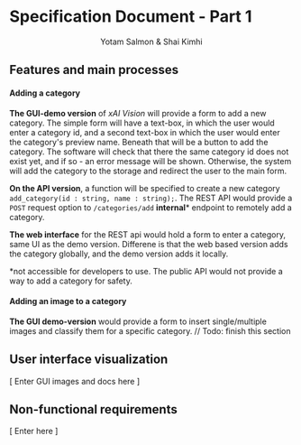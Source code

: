 # Specification Document - Part 1 #
<center>Yotam Salmon &amp; Shai Kimhi</center>

## Features and main processes ##

#### Adding a category ###

**The GUI-demo version** of *xAI Vision* will provide a form to add a new category. The simple form will have a text-box, in which the user would enter a category id, and a second text-box in which the user would enter the category's preview name. Beneath that will be a button to add the category. The software will check that there the same category id does not exist yet, and if so - an error message will be shown. Otherwise, the system will add the category to the storage and redirect the user to the main form.

**On the API version**, a function will be specified to create a new category `add_category(id : string, name : string);`. The REST API would provide a `POST` request option to  `/categories/add` **internal*** endpoint to remotely add a category.

**The web interface** for the REST api would hold a form to enter a category, same UI as the demo version. Differene is that the web based version adds the category globally, and the demo version adds it locally.

*not accessible for developers to use. The public API would not provide a way to add a category for safety.

#### Adding an image to a category ####

**The GUI demo-version** would provide a form to insert single/multiple images and classify them for a specific category. // Todo: finish this section

## User interface visualization ##

[ Enter GUI images and docs here ]

## Non-functional requirements ##

[ Enter here ]